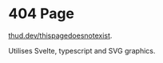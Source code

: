 # 404 Page
[thud.dev/thispagedoesnotexist](thud.dev/thispagedoesnotexist).

Utilises Svelte, typescript and SVG graphics.
